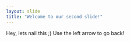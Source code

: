 ```yaml
---
layout: slide
title: "Welcome to our second slide!"
---
```

Hey, lets nail this ;)
Use the left arrow to go back!
